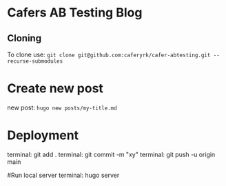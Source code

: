 # Cafers AB Testing Blog

## Cloning

To clone use: `git clone git@github.com:caferyrk/cafer-abtesting.git --recurse-submodules`

# Create new post
new post: `hugo new posts/my-title.md`  

# Deployment
terminal: git add . 
terminal: git commit -m "xy"
terminal: git push -u origin main

#Run local server
terminal: hugo server